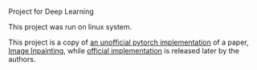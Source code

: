 Project for Deep Learning

This project was run on linux system.

This project is a copy of [an unofficial pytorch implementation](https://github.com/naoto0804/pytorch-inpainting-with-partial-conv) of a paper, [Image Inpainting](https://arxiv.org/abs/1804.07723), while [official implementation](https://github.com/NVIDIA/partialconv) is released later by the authors.
